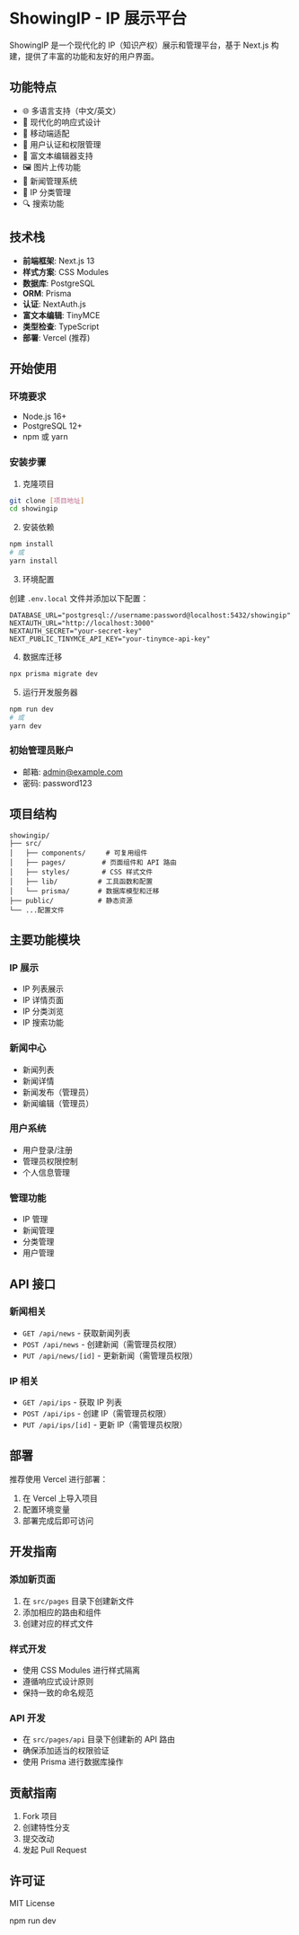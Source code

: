 # ShowingIP - IP 展示平台

ShowingIP 是一个现代化的 IP（知识产权）展示和管理平台，基于 Next.js 构建，提供了丰富的功能和友好的用户界面。

## 功能特点

- 🌐 多语言支持（中文/英文）
- 🎨 现代化的响应式设计
- 📱 移动端适配
- 🔐 用户认证和权限管理
- 📝 富文本编辑器支持
- 🖼️ 图片上传功能
- 📰 新闻管理系统
- 🎯 IP 分类管理
- 🔍 搜索功能

## 技术栈

- **前端框架**: Next.js 13
- **样式方案**: CSS Modules
- **数据库**: PostgreSQL
- **ORM**: Prisma
- **认证**: NextAuth.js
- **富文本编辑**: TinyMCE
- **类型检查**: TypeScript
- **部署**: Vercel (推荐)

## 开始使用

### 环境要求

- Node.js 16+
- PostgreSQL 12+
- npm 或 yarn

### 安装步骤

1. 克隆项目
```bash
git clone [项目地址]
cd showingip
```

2. 安装依赖
```bash
npm install
# 或
yarn install
```

3. 环境配置

创建 `.env.local` 文件并添加以下配置：
```env
DATABASE_URL="postgresql://username:password@localhost:5432/showingip"
NEXTAUTH_URL="http://localhost:3000"
NEXTAUTH_SECRET="your-secret-key"
NEXT_PUBLIC_TINYMCE_API_KEY="your-tinymce-api-key"
```

4. 数据库迁移
```bash
npx prisma migrate dev
```

5. 运行开发服务器
```bash
npm run dev
# 或
yarn dev
```

### 初始管理员账户

- 邮箱: admin@example.com
- 密码: password123

## 项目结构

```
showingip/
├── src/
│   ├── components/     # 可复用组件
│   ├── pages/         # 页面组件和 API 路由
│   ├── styles/        # CSS 样式文件
│   ├── lib/          # 工具函数和配置
│   └── prisma/       # 数据库模型和迁移
├── public/           # 静态资源
└── ...配置文件
```

## 主要功能模块

### IP 展示
- IP 列表展示
- IP 详情页面
- IP 分类浏览
- IP 搜索功能

### 新闻中心
- 新闻列表
- 新闻详情
- 新闻发布（管理员）
- 新闻编辑（管理员）

### 用户系统
- 用户登录/注册
- 管理员权限控制
- 个人信息管理

### 管理功能
- IP 管理
- 新闻管理
- 分类管理
- 用户管理

## API 接口

### 新闻相关
- `GET /api/news` - 获取新闻列表
- `POST /api/news` - 创建新闻（需管理员权限）
- `PUT /api/news/[id]` - 更新新闻（需管理员权限）

### IP 相关
- `GET /api/ips` - 获取 IP 列表
- `POST /api/ips` - 创建 IP（需管理员权限）
- `PUT /api/ips/[id]` - 更新 IP（需管理员权限）

## 部署

推荐使用 Vercel 进行部署：

1. 在 Vercel 上导入项目
2. 配置环境变量
3. 部署完成后即可访问

## 开发指南

### 添加新页面
1. 在 `src/pages` 目录下创建新文件
2. 添加相应的路由和组件
3. 创建对应的样式文件

### 样式开发
- 使用 CSS Modules 进行样式隔离
- 遵循响应式设计原则
- 保持一致的命名规范

### API 开发
- 在 `src/pages/api` 目录下创建新的 API 路由
- 确保添加适当的权限验证
- 使用 Prisma 进行数据库操作

## 贡献指南

1. Fork 项目
2. 创建特性分支
3. 提交改动
4. 发起 Pull Request

## 许可证

MIT License


npm run dev